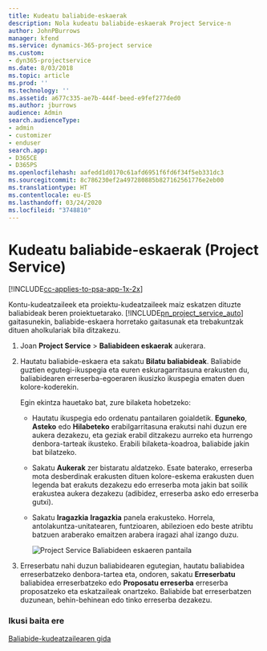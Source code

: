 ```yaml
---
title: Kudeatu baliabide-eskaerak
description: Nola kudeatu baliabide-eskaerak Project Service-n
author: JohnPBurrows
manager: kfend
ms.service: dynamics-365-project service
ms.custom:
- dyn365-projectservice
ms.date: 8/03/2018
ms.topic: article
ms.prod: ''
ms.technology: ''
ms.assetid: a677c335-ae7b-444f-beed-e9fef277ded0
ms.author: jburrows
audience: Admin
search.audienceType:
- admin
- customizer
- enduser
search.app:
- D365CE
- D365PS
ms.openlocfilehash: aafedd1d0170c61afd6951f6fd6f34f5eb331dc3
ms.sourcegitcommit: 8c786230ef2a497280885b827162561776e2eb00
ms.translationtype: HT
ms.contentlocale: eu-ES
ms.lasthandoff: 03/24/2020
ms.locfileid: "3748810"
---
```

# <a name="manage-resource-requests-project-service"></a>Kudeatu baliabide-eskaerak (Project Service)

[!INCLUDE[cc-applies-to-psa-app-1x-2x](../includes/cc-applies-to-psa-app-1x-2x.md)]

Kontu-kudeatzaileek eta proiektu-kudeatzaileek maiz eskatzen dituzte baliabideak beren proiektuetarako. [!INCLUDE[pn_project_service_auto](../includes/pn-project-service-auto.md)] gaitasunekin, baliabide-eskaera horretako gaitasunak eta trebakuntzak dituen aholkulariak bila ditzakezu.  
  
1. Joan **Project Service** > **Baliabideen eskaerak** aukerara.  
  
2. Hautatu baliabide-eskaera eta sakatu **Bilatu baliabideak**. Baliabide guztien egutegi-ikuspegia eta euren eskuragarritasuna erakusten du, baliabidearen erreserba-egoeraren ikusizko ikuspegia ematen duen kolore-koderekin.  
  
    Egin ekintza hauetako bat, zure bilaketa hobetzeko:  
  
   -   Hautatu ikuspegia edo ordenatu pantailaren goialdetik. **Eguneko**, **Asteko** edo **Hilabeteko** erabilgarritasuna erakutsi nahi duzun ere aukera dezakezu, eta geziak erabil ditzakezu aurreko eta hurrengo denbora-tarteak ikusteko. Erabili bilaketa-koadroa, baliabide jakin bat bilatzeko.  
  
   -   Sakatu **Aukerak** zer bistaratu aldatzeko. Esate baterako, erreserba mota desberdinak erakusten dituen kolore-eskema erakusten duen legenda bat erakuts dezakezu edo erreserba mota jakin bat soilik erakustea aukera dezakezu (adibidez, erreserba asko edo erreserba gutxi).  
  
   -   Sakatu **Iragazkia** **Iragazkia** panela erakusteko. Horrela, antolakuntza-unitatearen, funtzioaren, abilezioen edo beste atribtu batzuen araberako emaitzen arabera iragazi ahal izango duzu.  
  
       ![Project Service Baliabideen eskaeren pantaila](../project-service/media/project-service-resource-request-screen.png "Project Service Baliabideen eskaeren pantaila")  
  
3. Erreserbatu nahi duzun baliabidearen egutegian, hautatu baliabidea erreserbatzeko denbora-tartea eta, ondoren, sakatu **Erreserbatu** baliabidea erreserbatzeko edo **Proposatu erreserba** erreserba proposatzeko eta eskatzaileak onartzeko. Baliabide bat erreserbatzen duzunean, behin-behinean edo tinko erreserba dezakezu.  
  
### <a name="see-also"></a>Ikusi baita ere  
 [Baliabide-kudeatzailearen gida](../project-service/resource-manager-guide.md)
